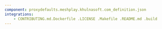 ```yaml
---
component: proxydefaults.meshplay.khulnasoft.com_definition.json
integrations:
    - CONTRIBUTING.md.Dockerfile .LICENSE .Makefile .README.md .build .consul .go.mod .go.sum .helpers .internal .main.go .output .proxydefaults.meshplay.khulnasoft.com_definition.json.md .templates .tests
---
```

